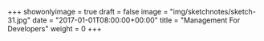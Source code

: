 +++
showonlyimage = true
draft = false
image = "img/sketchnotes/sketch-31.jpg"
date = "2017-01-01T08:00:00+00:00"
title = "Management For Developers"
weight = 0
+++

